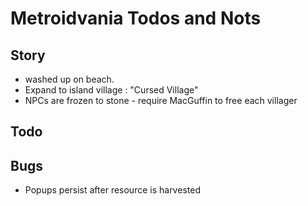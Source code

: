 # Metroidvania Todos and Nots

## Story

 - washed up on beach.
 - Expand to island village : "Cursed Village"
 - NPCs are frozen to stone - require MacGuffin to free each villager

## Todo




## Bugs

 - Popups persist after resource is harvested
